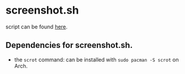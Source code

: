 # screenshot.sh

script can be found [here](../../screenshot.sh).


## Dependencies for screenshot.sh.
- the `scrot` command: can be installed with `sudo pacman -S scrot` on Arch.
